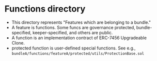# Functions directory
- This directory represents "Features which are belonging to a bundle."
- A feature is functions. Some funcs are governance protected, bundle-specified, keeper-specified, and others are public.
- A function is an implementation contract of ERC-7456 Upgradeable Clone.
- protected function is user-defined special functions. See e.g., `bundleA/functions/featureA/protected/utils/ProtectionBase.sol`